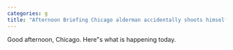 ```yaml
---
categories: g
title: "Afternoon Briefing Chicago alderman accidentally shoots himself in the wrist "
---
```

Good afternoon, Chicago. Here"s what is happening today.